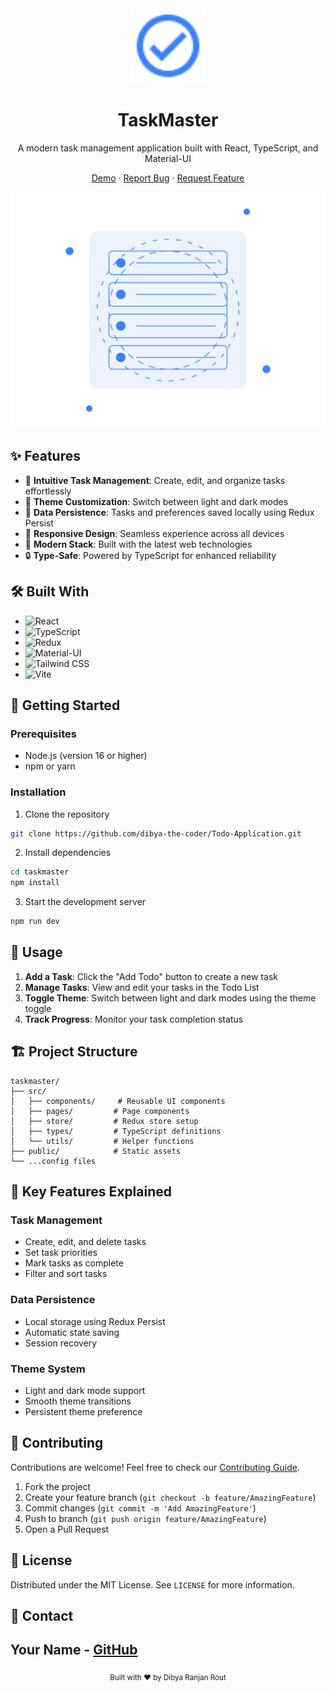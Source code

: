 <div align="center">
  <img src="public/logo.svg" alt="TaskMaster Logo" width="120" height="120" />
  
  # TaskMaster

  A modern task management application built with React, TypeScript, and Material-UI
  
  [Demo](https://taskmaster-demo.vercel.app) · [Report Bug](https://github.com/yourusername/taskmaster/issues) · [Request Feature](https://github.com/yourusername/taskmaster/issues)

</div>

<div align="center">
  <img src="public/task-management.svg" alt="TaskMaster Screenshot" width="600" />
</div>

## ✨ Features

- 📝 **Intuitive Task Management**: Create, edit, and organize tasks effortlessly
- 🎨 **Theme Customization**: Switch between light and dark modes
- 💾 **Data Persistence**: Tasks and preferences saved locally using Redux Persist
- 📱 **Responsive Design**: Seamless experience across all devices
- 🚀 **Modern Stack**: Built with the latest web technologies
- 🔒 **Type-Safe**: Powered by TypeScript for enhanced reliability

## 🛠️ Built With

- ![React](https://img.shields.io/badge/-React-61DAFB?logo=react&logoColor=black&style=flat)
- ![TypeScript](https://img.shields.io/badge/-TypeScript-3178C6?logo=typescript&logoColor=white&style=flat)
- ![Redux](https://img.shields.io/badge/-Redux-764ABC?logo=redux&logoColor=white&style=flat)
- ![Material-UI](https://img.shields.io/badge/-MUI-007FFF?logo=mui&logoColor=white&style=flat)
- ![Tailwind CSS](https://img.shields.io/badge/-Tailwind-38B2AC?logo=tailwind-css&logoColor=white&style=flat)
- ![Vite](https://img.shields.io/badge/-Vite-646CFF?logo=vite&logoColor=white&style=flat)

## 🚀 Getting Started

### Prerequisites

- Node.js (version 16 or higher)
- npm or yarn

### Installation

1. Clone the repository
```bash
git clone https://github.com/dibya-the-coder/Todo-Application.git
```

2. Install dependencies
```bash
cd taskmaster
npm install
```

3. Start the development server
```bash
npm run dev
```

## 📖 Usage

1. **Add a Task**: Click the "Add Todo" button to create a new task
2. **Manage Tasks**: View and edit your tasks in the Todo List
3. **Toggle Theme**: Switch between light and dark modes using the theme toggle
4. **Track Progress**: Monitor your task completion status

## 🏗️ Project Structure

```
taskmaster/
├── src/
│   ├── components/     # Reusable UI components
│   ├── pages/         # Page components
│   ├── store/         # Redux store setup
│   ├── types/         # TypeScript definitions
│   └── utils/         # Helper functions
├── public/            # Static assets
└── ...config files
```

## 🌟 Key Features Explained

### Task Management
- Create, edit, and delete tasks
- Set task priorities
- Mark tasks as complete
- Filter and sort tasks

### Data Persistence
- Local storage using Redux Persist
- Automatic state saving
- Session recovery

### Theme System
- Light and dark mode support
- Smooth theme transitions
- Persistent theme preference

## 🤝 Contributing

Contributions are welcome! Feel free to check our [Contributing Guide](CONTRIBUTING.md).

1. Fork the project
2. Create your feature branch (`git checkout -b feature/AmazingFeature`)
3. Commit changes (`git commit -m 'Add AmazingFeature'`)
4. Push to branch (`git push origin feature/AmazingFeature`)
5. Open a Pull Request

## 📝 License

Distributed under the MIT License. See `LICENSE` for more information.

## 👤 Contact

Your Name - [GitHub](https://github.com/dibya-the-coder)
---

<div align="center">
  <sub>Built with ❤️ by Dibya Ranjan Rout</sub>
</div>
